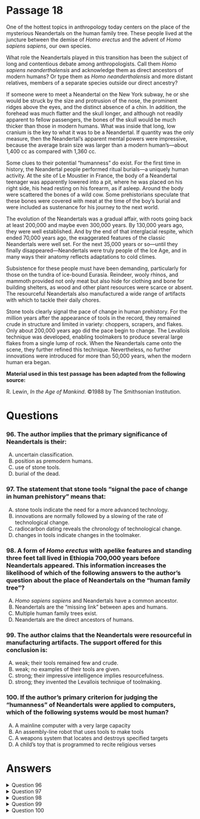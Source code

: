 # Passage 18
One of the hottest topics in anthropology today centers on the place of the mysterious Neandertals on the human family tree. These people lived at the juncture between the demise of *Homo erectus* and the advent of *Homo sapiens sapiens*, our own species.

What role the Neandertals played in this transition has been the subject of long and contentious debate among anthropologists. Call them *Homo sapiens neanderthalensis* and acknowledge them as direct ancestors of modern humans? Or type them as *Homo neanderthalensis* and more distant relatives, members of a separate species outside our direct ancestry?

If someone were to meet a Neandertal on the New York subway, he or she would be struck by the size and protrusion of the nose, the prominent ridges above the eyes, and the distinct absence of a chin. In addition, the forehead was much flatter and the skull longer, and although not readily apparent to fellow passengers, the bones of the skull would be much thicker than those in modern humans. What was inside that long, low cranium is the key to what it was to be a Neandertal. If quantity was the only measure, then the Neandertal’s apparent mental powers were impressive, because the average brain size was larger than a modern human’s—about 1,400 cc as compared with 1,360 cc.

Some clues to their potential “humanness” do exist. For the first time in history, the Neandertal people performed ritual burials—a uniquely human activity. At the site of Le Moustier in France, the body of a Neandertal teenager was apparently lowered into a pit, where he was placed on his right side, his head resting on his forearm, as if asleep. Around the body were scattered the bones of a wild cow. Some prehistorians speculate that these bones were covered with meat at the time of the boy’s burial and were included as sustenance for his journey to the next world.

The evolution of the Neandertals was a gradual affair, with roots going back at least 200,000 and maybe even 300,000 years. By 130,000 years ago, they were well established. And by the end of that interglacial respite, which ended 70,000 years ago, the exaggerated features of the classic Neandertals were well set. For the next 35,000 years or so—until they finally disappeared—Neandertals were truly people of the Ice Age, and in many ways their anatomy reflects adaptations to cold climes.

Subsistence for these people must have been demanding, particularly for those on the tundra of ice-bound Eurasia. Reindeer, wooly rhinos, and mammoth provided not only meat but also hide for clothing and bone for building shelters, as wood and other plant resources were scarce or absent. The resourceful Neandertals also manufactured a wide range of artifacts with which to tackle their daily chores.

Stone tools clearly signal the pace of change in human prehistory. For the million years after the appearance of tools in the record, they remained crude in structure and limited in variety: choppers, scrapers, and flakes. Only about 200,000 years ago did the pace begin to change. The Levallois technique was developed, enabling toolmakers to produce several large flakes from a single lump of rock. When the Neandertals came onto the scene, they further refined this technique. Nevertheless, no further innovations were introduced for more than 50,000 years, when the modern human era began.

**Material used in this test passage has been adapted from the following source:**

R. Lewin, *In the Age of Mankind*. ©1988 by The Smithsonian Institution.

# Questions
### 96. The author implies that the primary significance of Neandertals is their:
<ol type="A">
  <li>uncertain classification.</li>
  <li>position as premodern humans.</li>
  <li>use of stone tools.</li>
  <li>burial of the dead.</li>
</ol>

### 97. The statement that stone tools “signal the pace of change in human prehistory” means that:
<ol type="A">
  <li>stone tools indicate the need for a more advanced technology.</li>
  <li>innovations are normally followed by a slowing of the rate of technological change.</li>
  <li>radiocarbon dating reveals the chronology of technological change.</li>
  <li>changes in tools indicate changes in the toolmaker.</li>
</ol>

### 98. A form of *Homo erectus* with apelike features and standing three feet tall lived in Ethiopia 700,000 years before Neandertals appeared. This information increases the likelihood of which of the following answers to the author’s question about the place of Neandertals on the “human family tree”?
<ol type="A">
  <li><i>Homo sapiens sapiens</i> and Neandertals have a common ancestor.</li>
  <li>Neandertals are the “missing link” between apes and humans.</li>
  <li>Multiple human family trees exist.</li>
  <li>Neandertals are the direct ancestors of humans.</li>
</ol>

### 99. The author claims that the Neandertals were resourceful in manufacturing artifacts. The support offered for this conclusion is:
<ol type="A">
  <li>weak; their tools remained few and crude.</li>
  <li>weak; no examples of their tools are given.</li>
  <li>strong; their impressive intelligence implies resourcefulness.</li>
  <li>strong; they invented the Levallois technique of toolmaking.</li>
</ol>

### 100. If the author’s primary criterion for judging the “humanness” of Neandertals were applied to computers, which of the following systems would be most human?
<ol type="A">
  <li>A mainline computer with a very large capacity</li>
  <li>An assembly-line robot that uses tools to make tools</li>
  <li>A weapons system that locates and destroys specified targets</li>
  <li>A child’s toy that is programmed to recite religious verses</li>
</ol>

# Answers
<details>
  <summary>Question 96</summary>
  <b>Solution</b>: The correct answer is <b>A</b>.

  <ol type="A">
    <li>At the outset, the Neandertals are termed “mysterious” in respect to their place on “the human family tree”. After asserting that their role in the transition from <i>Homo erectus</i> to “our own species” “has been the subject of long and contentious debate among anthropologists”, the author devotes the remainder of the passage to “clues to their potential ‘humanness’”. This emphasis on the uncertain classification of Neandertals implies that it is their primary significance.</li>
    <li>In referring to Neandertals as premodern humans, this response assumes the issue that is in doubt—whether they might instead be “members of a separate species outside our direct ancestry”.</li>
    <li>The Neandertals’ use of stone tools apparently provides little useful information. They refined a pre-existing technique for producing them but introduced no innovations.</li>
    <li>Evidence that Neandertals buried their dead is presented as one clue “to their potential ‘humanness’”, the issue of primary interest.</li>
  </ol>
</details>

<details>
  <summary>Question 97</summary>
  <b>Solution</b>: The correct answer is <b>D</b>.

  <ol type="A">
    <li>The passage does not refer to technological developments beyond the Stone Age nor suggest any pressure for them during that era of prehistory.</li>
    <li>Although the rate of technological change slowed following the development of the Levallois technique, the passage does not imply that such a slowing is normal or characteristic of human prehistory. Rather, it suggests that the pace of change accelerated when innovations in stone tools began with “the modern human era”.</li>
    <li>Since the passage does not allude to the method used to determine the age of stone artifacts, there is no reason to suppose that the statement about their significance refers to radiocarbon dating.</li>
    <li>The phrase is clarified by the paragraph that it introduces, which refers to the <u>lack</u> of innovations “for more than 50,000 years”, the period during which Neandertals were ascendant, implying a corresponding stasis in the intellectual development of these toolmakers. The paragraph also implies an increase in the pace of change in human prehistory at the end of this period, when toolmaking innovations marked the beginning of “the modern human era”.</li>
  </ol>
</details>

<details>
  <summary>Question 98</summary>
  <b>Solution</b>: The correct answer is <b>A</b>.

  <ol type="A">
    <li>The date established for the African form of <i>Homo erectus</i> situates this species far enough before the advent of Neandertals and of <i>Homo sapiens sapiens</i>, who emerged as a definite species somewhat later, to makes it a plausible ancestor for both. During the intervening eons, the characteristics of both of the latter two forms could have evolved from the smaller, more apelike species, and their ancestors could have migrated into Europe.</li>
    <li>The evolutionary relationship between hominids and other primates is not addressed in the passage, and the existence of a form of <i>Homo erectus</i> in Africa 700,00 years before <i>neanderthalensis</i> (whatever its true species classification) lived in Europe has no obvious bearing on this relationship.</li>
    <li>Neandertals and modern humans are assumed to be members of a single family, and only the closeness of their relationship is in doubt. The Ethiopian <i>Homo erectus</i> lived long before either, so it might represent a separate human lineage that became extinct. However, the hypothesis of multiple human family trees does not answer the question of the proper placement of Neandertals on the lineage leading to humans.</li>
    <li>Since <i>Homo erectus</i> lived 700,000 years before Neandertals emerged, information on their appearance and habitat implies nothing about the relationship between Neandertals and the humans who followed them.</li>
  </ol>
</details>

<details>
  <summary>Question 99</summary>
  <b>Solution</b>: The correct answer is <b>B</b>.

  <ol type="A">
    <li>The stone tools described as “crude in structure and limited in variety” were fashioned between a million and 200,000 years ago, before the emergence of Neandertals. Whether the tools of Neandertals remained crude and few is unclear (see <i>rationale B</i>). However, the perfection or variety of tools does not indicate the resourcefulness required to make them. Resourcefulness, which concerns the ability to devise ways and means, might be indicated by the type of stone used for various tasks, the difficulty of obtaining it, etc. The only evidence offered of Neandertal resourcefulness in toolmaking is their refinement of the Levallois technique.</li>
    <li>The assertion that a prehistoric group was resourceful in manufacturing a wide range of artifacts with which to tackle daily chores implies that numerous and various examples of their stone tools have been examined. Yet no examples of Neandertal tools are mentioned. The only information offered is that Neandertals refined an already-existing technique for striking flints from a rock but introduced no further innovations. Thus the support in the passage for the author’s conclusion is weak.</li>
    <li>The passage provides no reason to conclude that the intelligence of Neandertals was impressive by human standards. It reveals that this group performed “ritual burials”, killed large animals, wore their hides, and built shelters of their bones, and could flake rock, not activities indicative of especially high intelligence. Their large brain would imply impressive mental powers only “if quantity was the only measure”, an unsupported (and unsupportable) assumption.</li>
    <li>The Neandertals apparently did not invent the Levallois technique.</li>
  </ol>
</details>

<details>
  <summary>Question 100</summary>
  <b>Solution</b>: The correct answer is <b>D</b>.

  <ol type="A">
    <li>The author expresses doubt that brain size corresponds to mental powers, since on the basis of capacity alone, the intellect of Neandertals would exceed that of modern humans.</li>
    <li>The Levallois technique apparently employed a tool to make tools—a stone used to strike “large flakes from a single lump of rock”. According to the author, it was not the use of this technique but its development that signaled a change in the pace of human prehistory.</li>
    <li>Neandertals apparently used their stone “flakes” in spears used to kill “reindeer, wooly rhinos, and mammoth”. The author does not cite this use of weapons as evidence of specifically human abilities.</li>
    <li>The only aspect of Neandertals that is explicitly cited as a criterion of “humanness” is ritual burial. The careful arrangement of the Le Moustier body in a burial pit as well as the likelihood that the dead were provided with sustenance indicates reverence for the dead that implies the belief in an afterlife. Implicitly, therefore, the author considers religious beliefs a specifically human attainment. A feasible way of indicating religious belief in a computer would be to program it to recite pious sayings.</li>
  </ol>
</details>



